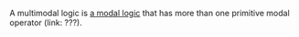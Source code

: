 A multimodal logic is [a modal logic](modal-logics.md) that has more than one primitive modal operator (link: ???).
